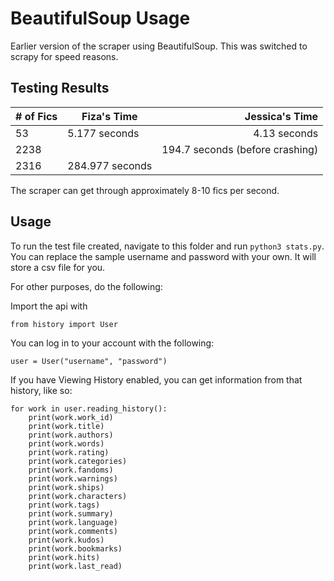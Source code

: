 # BeautifulSoup Usage
Earlier version of the scraper using BeautifulSoup. This was switched to scrapy for speed reasons.

## Testing Results
| # of Fics           | Fiza's Time     | Jessica's Time                  |
|:--------------------| ----------------| -------------------------------:|
| 53                  | 5.177 seconds   | 4.13 seconds                    |
| 2238                |                 | 194.7 seconds (before crashing) |
| 2316                | 284.977 seconds |                                 |


The scraper can get through approximately 8-10 fics per second.

## Usage

To run the test file created, navigate to this folder and run `python3 stats.py`. You can replace the sample username and password with your own. It will store a csv file for you.

For other purposes, do the following:

Import the api with

`from history import User`

You can log in to your account with the following:

`user = User("username", "password")`

If you have Viewing History enabled, you can get information from that history, like so:

```
for work in user.reading_history():
    print(work.work_id)
    print(work.title)
    print(work.authors)
    print(work.words)
    print(work.rating)
    print(work.categories)
    print(work.fandoms)
    print(work.warnings)
    print(work.ships)
    print(work.characters)
    print(work.tags)
    print(work.summary)
    print(work.language)
    print(work.comments)
    print(work.kudos)
    print(work.bookmarks)
    print(work.hits)
    print(work.last_read)

```
